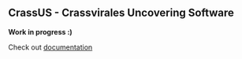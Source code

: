 ## CrassUS - Crassvirales Uncovering Software

**Work in progress :)**

Check out [documentation](https://crassus.readthedocs.io/en/latest/)
